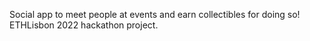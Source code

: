  Social app to meet people at events and earn collectibles for doing so!
 ETHLisbon 2022 hackathon project.
